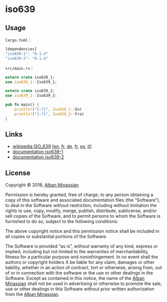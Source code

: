 # iso639 #  

## Usage ##

``Cargo.toml`` :

```rust
[dependencies]
"iso639-1": "0.1.4"
"iso639-2": "0.1.4"
```

``src/main.rs`` :

```rust
extern crate iso639_1;
use iso639_1::Iso639_1;

extern crate iso639_2;
use iso639_2::Iso639_2;

pub fn main() {
    println!("{:?}", Iso639_1::En)
    println!("{:?}", Iso639_2::Fra)
}
```

## Links ##

- [wikipedia ISO_639](https://en.wikipedia.org/wiki/ISO_639) [[en](https://en.wikipedia.org/wiki/ISO_639), [fr](https://fr.wikipedia.org/wiki/ISO_639), [de](https://de.wikipedia.org/wiki/ISO_639), [fr](https://fr.wikipedia.org/wiki/ISO_639), [es](https://es.wikipedia.org/wiki/ISO_639), [it](https://it.wikipedia.org/wiki/ISO_639)]
- [documentation iso639-1](https://docs.rs/iso639-1)
- [documentation iso639-2](https://docs.rs/iso639-2)

## License ##

Copyright © 2018, [Alban Minassian](https://github.com/AlbanMinassian)

Permission is hereby granted, free of charge, to any person obtaining a copy of this software and associated documentation files (the “Software”), to deal in the Software without restriction, including without limitation the rights to use, copy, modify, merge, publish, distribute, sublicense, and/or sell copies of the Software, and to permit persons to whom the Software is furnished to do so, subject to the following conditions:

The above copyright notice and this permission notice shall be included in all copies or substantial portions of the Software.

The Software is provided “as is”, without warranty of any kind, express or implied, including but not limited to the warranties of merchantability, fitness for a particular purpose and noninfringement. In no event shall the authors or copyright holders X be liable for any claim, damages or other liability, whether in an action of contract, tort or otherwise, arising from, out of or in connection with the software or the use or other dealings in the Software.
Except as contained in this notice, the name of the [Alban Minassian](https://github.com/AlbanMinassian) shall not be used in advertising or otherwise to promote the sale, use or other dealings in this Software without prior written authorization from the [Alban Minassian](https://github.com/AlbanMinassian).
